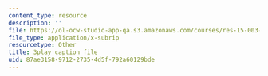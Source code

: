 ```yaml
---
content_type: resource
description: ''
file: https://ol-ocw-studio-app-qa.s3.amazonaws.com/courses/res-15-003-shaping-the-future-of-work-15-662x-spring-2016/87ae3158971227354d5f792a60129bde_OmiGPen5vSo.srt
file_type: application/x-subrip
resourcetype: Other
title: 3play caption file
uid: 87ae3158-9712-2735-4d5f-792a60129bde
---
```


